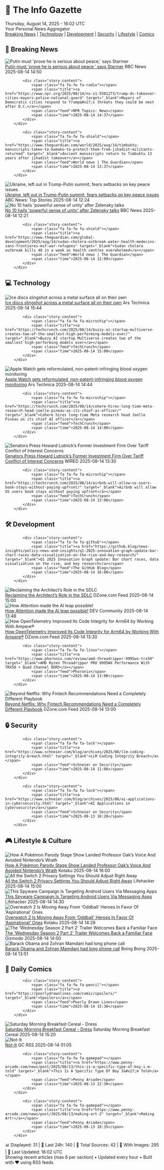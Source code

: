 <!-- Processing 54 RSS feeds at 2025-08-14 16:01:52 UTC -->
<!-- Processing: XKCD -->
<!-- Processing: Saturday Morning Breakfast Cereal -->
<!-- Processing: Penny Arcade -->
<!-- Processing: Poorly Drawn Lines -->
<!-- Processing: Dilbert -->
<!-- Processing: Cyanide & Happiness -->
<!-- Processing: Girl Genius -->
<!-- Processing: Dinosaur Comics -->
<!-- Processing: CNN Top Stories -->
<!-- Processing: BBC Breaking News -->
<!-- Processing: NPR News -->
<!-- Processing: CBC News -->
<!-- Error processing https://rss.cbc.ca/lineup/topstories.xml: The read operation timed out -->
<!-- Processing: Associated Press Breaking -->
<!-- Processing: NBC News Breaking -->
<!-- Processing: Guardian World News -->
<!-- Processing: Sky News World -->
<!-- Processing: Ars Technica -->
<!-- Processing: StackOverflow Blog -->
<!-- Processing: Phoronix Linux News -->
<!-- Processing: It's FOSS -->
<!-- Error processing https://itsfoss.com/rss/: The read operation timed out -->
<!-- Processing: Linux.com -->
<!-- Processing: Red Hat Blog -->
<!-- Processing: GitHub Blog -->
<!-- Processing: InfoQ -->
<!-- Processing: DZone -->
<!-- Processing: Martin Fowler -->
<!-- Processing: The Pragmatic Engineer -->
<!-- Processing: Lifehacker -->
<!-- Processing: Kotaku -->
<!-- Processing: Krebs on Security -->
<!-- Generated 8 new posts out of 30 feeds processed -->
<div class="newspaper-header">
    <h1 class="newspaper-title">📰 The Info Gazette</h1>
    <div class="newspaper-date">Thursday, August 14, 2025 - 16:02 UTC</div>
    <div class="newspaper-subtitle">Your Personal News Aggregator</div>
</div>

<div class="newspaper-nav">
    <a href="#breaking">Breaking News</a> |
    <a href="#tech">Technology</a> |
    <a href="#dev">Development</a> |
    <a href="#security">Security</a> |
    <a href="#lifestyle">Lifestyle</a> |
    <a href="#webcomics">Comics</a>
</div>

<div class="news-section breaking-news" id="breaking">
<h2 class="section-header">🚨 Breaking News</h2>
<div class="stories-container">
<div class="story">
            <img src="https://ichef.bbci.co.uk/ace/standard/240/cpsprodpb/46f6/live/783918c0-7914-11f0-889a-61231d511eb3.png" alt="Putin must &#x27;prove he is serious about peace,&#x27; says Starmer" class="story-image" loading="lazy" onerror="this.style.display='none'">
            <div class="story-content">
                <span class="fa fa-fw fa-earth-americas"></span>
                <span class="title"><a href="https://www.bbc.com/news/articles/cp37vg34g8jo?at_medium=RSS&at_campaign=rss" target="_blank">Putin must &#x27;prove he is serious about peace,&#x27; says Starmer</a></span>
                <span class="feed">BBC News</span>
                <span class="time">2025-08-14 14:50</span>
            </div>
        </div>
<div class="story">
            
            <div class="story-content">
                <span class="fa fa-fw fa-radio"></span>
                <span class="title"><a href="https://www.npr.org/2025/08/14/nx-s1-5501273/trump-dc-takeover-cities-mayors-police-national-guard" target="_blank">Mayors of Democratic cities respond to Trump&#x27;s threats they could be next after D.C.</a></span>
                <span class="feed">NPR Topics: News</span>
                <span class="time">2025-08-14 14:37</span>
            </div>
        </div>
<div class="story">
            
            <div class="story-content">
                <span class="fa fa-fw fa-shield"></span>
                <span class="title"><a href="https://www.theguardian.com/world/2025/aug/14/timbuktu-manuscripts-taken-to-bamako-to-protect-them-from-jihadist-militants-returned" target="_blank">Ancient manuscripts return to Timbuktu 13 years after jihadist takeover</a></span>
                <span class="feed">World news | The Guardian</span>
                <span class="time">2025-08-14 13:37</span>
            </div>
        </div>
<div class="story">
            <img src="https://s.abcnews.com/images/International/Zelenskyy-Berlin-DB-250814_1755160024953_hpMain_4x3t_384.jpg" alt="Ukraine, left out in Trump-Putin summit, fears setbacks on key peace issues" class="story-image" loading="lazy" onerror="this.style.display='none'">
            <div class="story-content">
                <span class="fa fa-fw fa-tv"></span>
                <span class="title"><a href="https://abcnews.go.com/International/ukraine-left-trump-putin-summit-fears-setbacks-key/story?id=124608507" target="_blank">Ukraine, left out in Trump-Putin summit, fears setbacks on key peace issues</a></span>
                <span class="feed">ABC News: Top Stories</span>
                <span class="time">2025-08-14 12:24</span>
            </div>
        </div>
<div class="story">
            <img src="https://ichef.bbci.co.uk/ace/standard/240/cpsprodpb/1064/live/2c061420-78f2-11f0-ad5e-d7ef7e9f4dda.png" alt="No 10 hails &#x27;powerful sense of unity&#x27; after Zelensky talks" class="story-image" loading="lazy" onerror="this.style.display='none'">
            <div class="story-content">
                <span class="fa fa-fw fa-earth-americas"></span>
                <span class="title"><a href="https://www.bbc.com/news/articles/cp37vg34g8jo?at_medium=RSS&at_campaign=rss" target="_blank">No 10 hails &#x27;powerful sense of unity&#x27; after Zelensky talks</a></span>
                <span class="feed">BBC News</span>
                <span class="time">2025-08-14 12:21</span>
            </div>
        </div>
<div class="story">
            
            <div class="story-content">
                <span class="fa fa-fw fa-shield"></span>
                <span class="title"><a href="https://www.theguardian.com/global-development/2025/aug/14/sudan-cholera-outbreak-water-health-medecins-sans-frontieres-msf-war-refugees" target="_blank">Sudan cholera outbreak kills 40 in a week as health centres overwhelmed</a></span>
                <span class="feed">World news | The Guardian</span>
                <span class="time">2025-08-14 12:09</span>
            </div>
        </div>
</div>
</div>
<div class="news-section tech-news" id="tech">
<h2 class="section-header">💻 Technology</h2>
<div class="stories-container">
<div class="story">
            <img src="https://cdn.arstechnica.net/wp-content/uploads/2025/08/icemoves1-500x500.jpg" alt="Ice discs slingshot across a metal surface all on their own" class="story-image" loading="lazy" onerror="this.style.display='none'">
            <div class="story-content">
                <span class="fa fa-fw fa-cog"></span>
                <span class="title"><a href="https://arstechnica.com/science/2025/08/ice-discs-slingshot-across-a-metal-surface-all-on-their-own/" target="_blank">Ice discs slingshot across a metal surface all on their own</a></span>
                <span class="feed">Ars Technica</span>
                <span class="time">2025-08-14 15:44</span>
            </div>
        </div>
<div class="story">
            
            <div class="story-content">
                <span class="fa fa-fw fa-microchip"></span>
                <span class="title"><a href="https://techcrunch.com/2025/08/14/buzzy-ai-startup-multiverse-creates-two-of-the-smallest-high-performing-models-ever/" target="_blank">Buzzy AI startup Multiverse creates two of the smallest high-performing models ever</a></span>
                <span class="feed">TechCrunch</span>
                <span class="time">2025-08-14 15:00</span>
            </div>
        </div>
<div class="story">
            <img src="https://cdn.arstechnica.net/wp-content/uploads/2024/09/Screenshot-2024-09-09-at-12.15.24-500x500.jpg" alt="Apple Watch gets reformulated, non-patent-infringing blood oxygen monitoring" class="story-image" loading="lazy" onerror="this.style.display='none'">
            <div class="story-content">
                <span class="fa fa-fw fa-cog"></span>
                <span class="title"><a href="https://arstechnica.com/gadgets/2025/08/redesigned-blood-oxygen-monitoring-returns-to-apple-watch-following-patent-dispute/" target="_blank">Apple Watch gets reformulated, non-patent-infringing blood oxygen monitoring</a></span>
                <span class="feed">Ars Technica</span>
                <span class="time">2025-08-14 14:44</span>
            </div>
        </div>
<div class="story">
            
            <div class="story-content">
                <span class="fa fa-fw fa-microchip"></span>
                <span class="title"><a href="https://techcrunch.com/2025/08/14/cohere-hires-long-time-meta-research-head-joelle-pineau-as-its-chief-ai-officer/" target="_blank">Cohere hires long-time Meta research head Joelle Pineau as its chief AI officer</a></span>
                <span class="feed">TechCrunch</span>
                <span class="time">2025-08-14 14:00</span>
            </div>
        </div>
<div class="story">
            <img src="https://media.wired.com/photos/689b7b54b1983bbfa4c9ceb3/master/pass/Wyden-Probes-Cantor-Fitzgerald-Business-2227200223.jpg" alt="Senators Press Howard Lutnick’s Former Investment Firm Over Tariff Conflict of Interest Concerns" class="story-image" loading="lazy" onerror="this.style.display='none'">
            <div class="story-content">
                <span class="fa fa-fw fa-bolt"></span>
                <span class="title"><a href="https://www.wired.com/story/senators-probe-cantor-fitzgerald-tariffs/" target="_blank">Senators Press Howard Lutnick’s Former Investment Firm Over Tariff Conflict of Interest Concerns</a></span>
                <span class="feed">WIRED</span>
                <span class="time">2025-08-14 13:30</span>
            </div>
        </div>
<div class="story">
            
            <div class="story-content">
                <span class="fa fa-fw fa-microchip"></span>
                <span class="title"><a href="https://techcrunch.com/2025/08/14/airbnb-will-allow-us-users-book-stays-without-paying-upfront/" target="_blank">Airbnb will allow US users book stays without paying upfront</a></span>
                <span class="feed">TechCrunch</span>
                <span class="time">2025-08-14 13:00</span>
            </div>
        </div>
</div>
</div>
<div class="news-section dev-news" id="dev">
<h2 class="section-header">🛠️ Development</h2>
<div class="stories-container">
<div class="story">
            
            <div class="story-content">
                <span class="fa fa-fw fa-github"></span>
                <span class="title"><a href="https://github.blog/news-insights/policy-news-and-insights/q1-2025-innovation-graph-update-bar-chart-races-data-visualization-on-the-rise-and-key-research/" target="_blank">Q1 2025 Innovation Graph update: Bar chart races, data visualization on the rise, and key research</a></span>
                <span class="feed">The GitHub Blog</span>
                <span class="time">2025-08-14 16:00</span>
            </div>
        </div>
<div class="story">
            <img src="https://dz2cdn1.dzone.com/thumbnail?fid=18558367&w=600" alt="Reclaiming the Architect’s Role in the SDLC" class="story-image" loading="lazy" onerror="this.style.display='none'">
            <div class="story-content">
                <span class="fa fa-fw fa-newspaper"></span>
                <span class="title"><a href="https://dzone.com/articles/reclaiming-the-architects-role-in-the-sdlc" target="_blank">Reclaiming the Architect’s Role in the SDLC</a></span>
                <span class="feed">DZone.com Feed</span>
                <span class="time">2025-08-14 15:00</span>
            </div>
        </div>
<div class="story">
            <img src="https://media2.dev.to/dynamic/image/width=800%2Cheight=%2Cfit=scale-down%2Cgravity=auto%2Cformat=auto/https%3A%2F%2Fdev-to-uploads.s3.amazonaws.com%2Fuploads%2Farticles%2Fobdc5klrhqtz1h40zrfy.png" alt="How Attention made the AI leap possible!" class="story-image" loading="lazy" onerror="this.style.display='none'">
            <div class="story-content">
                <span class="fa fa-fw fa-code"></span>
                <span class="title"><a href="https://dev.to/warmac4964/how-attention-made-the-ai-leap-possible-2866" target="_blank">How Attention made the AI leap possible!</a></span>
                <span class="feed">DEV Community</span>
                <span class="time">2025-08-14 13:48</span>
            </div>
        </div>
<div class="story">
            <img src="https://dz2cdn1.dzone.com/thumbnail?fid=18573038&w=600" alt="How OpenTelemetry Improved Its Code Integrity for Arm64 by Working With Ampere®" class="story-image" loading="lazy" onerror="this.style.display='none'">
            <div class="story-content">
                <span class="fa fa-fw fa-newspaper"></span>
                <span class="title"><a href="https://dzone.com/articles/how-opentelemetry-improved-arm64-code-integrity" target="_blank">How OpenTelemetry Improved Its Code Integrity for Arm64 by Working With Ampere®</a></span>
                <span class="feed">DZone.com Feed</span>
                <span class="time">2025-08-14 13:30</span>
            </div>
        </div>
<div class="story">
            
            <div class="story-content">
                <span class="fa fa-fw fa-linux"></span>
                <span class="title"><a href="https://www.phoronix.com/review/amd-threadripper-9995wx-trx50" target="_blank">AMD Ryzen Threadripper PRO 9995WX Performance With TRX50 + Quad Channel DDR5</a></span>
                <span class="feed">Phoronix</span>
                <span class="time">2025-08-14 13:00</span>
            </div>
        </div>
<div class="story">
            <img src="https://dz2cdn1.dzone.com/thumbnail?fid=18559459&w=600" alt="Beyond Netflix: Why Fintech Recommendations Need a Completely Different Playbook" class="story-image" loading="lazy" onerror="this.style.display='none'">
            <div class="story-content">
                <span class="fa fa-fw fa-newspaper"></span>
                <span class="title"><a href="https://dzone.com/articles/fintech-recommendation-system-guide" target="_blank">Beyond Netflix: Why Fintech Recommendations Need a Completely Different Playbook</a></span>
                <span class="feed">DZone.com Feed</span>
                <span class="time">2025-08-14 13:00</span>
            </div>
        </div>
</div>
</div>
<div class="news-section security-news" id="security">
<h2 class="section-header">🔒 Security</h2>
<div class="stories-container">
<div class="story">
            
            <div class="story-content">
                <span class="fa fa-fw fa-lock"></span>
                <span class="title"><a href="https://www.schneier.com/blog/archives/2025/08/llm-coding-integrity-breach.html" target="_blank">LLM Coding Integrity Breach</a></span>
                <span class="feed">Schneier on Security</span>
                <span class="time">2025-08-14 11:08</span>
            </div>
        </div>
<div class="story">
            
            <div class="story-content">
                <span class="fa fa-fw fa-lock"></span>
                <span class="title"><a href="https://www.schneier.com/blog/archives/2025/08/ai-applications-in-cybersecurity.html" target="_blank">AI Applications in Cybersecurity</a></span>
                <span class="feed">Schneier on Security</span>
                <span class="time">2025-08-13 16:28</span>
            </div>
        </div>
</div>
</div>
<div class="news-section lifestyle-news" id="lifestyle">
<h2 class="section-header">🎮 Lifestyle & Culture</h2>
<div class="stories-container">
<div class="story">
            <img src="https://kotaku.com/app/uploads/2025/08/ORIGINAL-CAST-PHOTO_Stuart-and-Teresa-and-Harrison-and-Ebony-and-Kurt-and-Katiejpg-1.jpg" alt="How A Pokémon Parody Stage Show Landed Professor Oak’s Voice And Avoided Nintendo’s Wrath" class="story-image" loading="lazy" onerror="this.style.display='none'">
            <div class="story-content">
                <span class="fa fa-fw fa-gamepad"></span>
                <span class="title"><a href="https://kotaku.com/pokemon-balls-monster-catchin-musical-professor-oak-2000617768" target="_blank">How A Pokémon Parody Stage Show Landed Professor Oak’s Voice And Avoided Nintendo’s Wrath</a></span>
                <span class="feed">Kotaku</span>
                <span class="time">2025-08-14 16:00</span>
            </div>
        </div>
<div class="story">
            <img src="https://lifehacker.com/imagery/articles/01K2JN363APVZ91ZHCVTVC36GD/hero-image.jpg" alt="All the Switch 2 Privacy Settings You Should Adjust Right Away" class="story-image" loading="lazy" onerror="this.style.display='none'">
            <div class="story-content">
                <span class="fa fa-fw fa-life-ring"></span>
                <span class="title"><a href="https://lifehacker.com/entertainment/switch-2-privacy-settings-adjust-right-away?utm_medium=RSS" target="_blank">All the Switch 2 Privacy Settings You Should Adjust Right Away</a></span>
                <span class="feed">Lifehacker</span>
                <span class="time">2025-08-14 15:00</span>
            </div>
        </div>
<div class="story">
            <img src="https://lifehacker.com/imagery/articles/01K2K7TW4FRGTMV5YSZ1FN26E7/hero-image.jpg" alt="This Spyware Campaign Is Targeting Android Users Via Messaging Apps" class="story-image" loading="lazy" onerror="this.style.display='none'">
            <div class="story-content">
                <span class="fa fa-fw fa-life-ring"></span>
                <span class="title"><a href="https://lifehacker.com/tech/this-spyware-campaign-is-targeting-android-users-via-messaging-apps?utm_medium=RSS" target="_blank">This Spyware Campaign Is Targeting Android Users Via Messaging Apps</a></span>
                <span class="feed">Lifehacker</span>
                <span class="time">2025-08-14 14:30</span>
            </div>
        </div>
<div class="story">
            <img src="https://kotaku.com/app/uploads/2025/08/overwatch-sad-winston.jpg" alt="Overwatch 2 Is Moving Away From ‘Oddball’ Heroes In Favor Of ‘Aspirational’ Ones" class="story-image" loading="lazy" onerror="this.style.display='none'">
            <div class="story-content">
                <span class="fa fa-fw fa-gamepad"></span>
                <span class="title"><a href="https://kotaku.com/overwatch-2-oddball-aspirational-character-hero-design-2000617761" target="_blank">Overwatch 2 Is Moving Away From ‘Oddball’ Heroes In Favor Of ‘Aspirational’ Ones</a></span>
                <span class="feed">Kotaku</span>
                <span class="time">2025-08-14 14:28</span>
            </div>
        </div>
<div class="story">
            <img src="https://gizmodo.com/app/uploads/2025/08/Wednesday-Principal-Weems-Gwendoline-Christie-Netflix.jpg" alt="The ‘Wednesday Season 2 Part 2’ Trailer Welcomes Back a Familiar Face" class="story-image" loading="lazy" onerror="this.style.display='none'">
            <div class="story-content">
                <span class="fa fa-fw fa-computer"></span>
                <span class="title"><a href="https://gizmodo.com/wednesday-netflix-season-2-part-2-trailer-gwendoline-christie-2000643001" target="_blank">The ‘Wednesday Season 2 Part 2’ Trailer Welcomes Back a Familiar Face</a></span>
                <span class="feed">Gizmodo</span>
                <span class="time">2025-08-14 14:00</span>
            </div>
        </div>
<div class="story">
            <img src="https://i0.wp.com/boingboing.net/wp-content/uploads/2025/06/Zoran-Mamdani-speaks-an-event-honoring-COVID-19-.jpg?fit=1080%2C720&amp;quality=60&amp;ssl=1" alt="Barack Obama and Zohran Mamdani had long phone call" class="story-image" loading="lazy" onerror="this.style.display='none'">
            <div class="story-content">
                <span class="fa fa-fw fa-arrow-right"></span>
                <span class="title"><a href="https://boingboing.net/2025/08/14/barack-obama-and-zohran-mamdani-had-long-phone-call.html" target="_blank">Barack Obama and Zohran Mamdani had long phone call</a></span>
                <span class="feed">Boing Boing</span>
                <span class="time">2025-08-14 13:51</span>
            </div>
        </div>
</div>
</div>
<div class="news-section webcomics-section" id="webcomics">
<h2 class="section-header">🎨 Daily Comics</h2>
<div class="stories-container">
<div class="story">
            
            <div class="story-content">
                <span class="fa fa-fw fa-pencil"></span>
                <span class="title"><a href="https://poorlydrawnlines.com/comic/spoilers/" target="_blank">Spoilers</a></span>
                <span class="feed">Poorly Drawn Lines</span>
                <span class="time">2025-08-14 15:30</span>
            </div>
        </div>
<div class="story">
            <img src="https://www.smbc-comics.com/comics/1754968847-20250814.png" alt="Saturday Morning Breakfast Cereal - Dress" class="story-image" loading="lazy" onerror="this.style.display='none'">
            <div class="story-content">
                <span class="fa fa-fw fa-smile"></span>
                <span class="title"><a href="https://www.smbc-comics.com/comic/dress" target="_blank">Saturday Morning Breakfast Cereal - Dress</a></span>
                <span class="feed">Saturday Morning Breakfast Cereal</span>
                <span class="time">2025-08-14 15:20</span>
            </div>
        </div>
<div class="story">
            <img src="http://www.questionablecontent.net/comics/5635.png" alt="Not-It" class="story-image" loading="lazy" onerror="this.style.display='none'">
            <div class="story-content">
                <span class="fa fa-fw fa-music"></span>
                <span class="title"><a href="http://questionablecontent.net/view.php?comic=5635" target="_blank">Not-It</a></span>
                <span class="feed">QC RSS</span>
                <span class="time">2025-08-14 01:05</span>
            </div>
        </div>
<div class="story">
            
            <div class="story-content">
                <span class="fa fa-fw fa-gamepad"></span>
                <span class="title"><a href="https://www.penny-arcade.com/news/post/2025/08/13/this-is-a-specific-type-of-boy-i-m-told" target="_blank">This Is A Specific Type Of Boy I&#x27;m Told</a></span>
                <span class="feed">Penny Arcade</span>
                <span class="time">2025-08-13 22:30</span>
            </div>
        </div>
<div class="story">
            
            <div class="story-content">
                <span class="fa fa-fw fa-gamepad"></span>
                <span class="title"><a href="https://www.penny-arcade.com/news/post/2025/08/13/making-art-2" target="_blank">Making Art!</a></span>
                <span class="feed">Penny Arcade</span>
                <span class="time">2025-08-13 18:35</span>
            </div>
        </div>
</div>
</div>

<div class="newspaper-footer">
    <div class="stats">
        📊 Displayed: 31 | 📅 Last 24h: 140 | 📡 Total Sources: 42 | 📸 With Images: 295 |
        🔄 Last Updated: 16:02 UTC
    </div>
    <div class="footer-note">
        Showing recent articles (max 6 per section) • Updated every hour • Built with ❤️ using RSS feeds
    </div>
</div>
